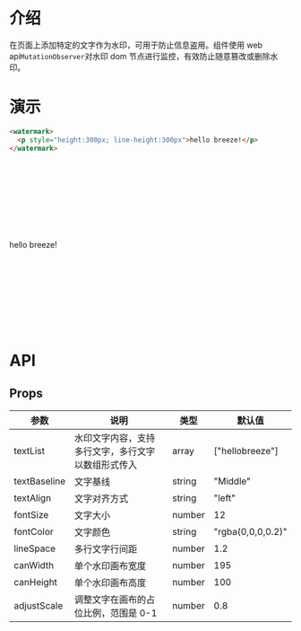 # 介绍

在页面上添加特定的文字作为水印，可用于防止信息盗用。组件使用 web api`MutationObserver`对水印 dom 节点进行监控，有效防止随意篡改或删除水印。

# 演示

```html
<watermark>
  <p style="height:300px; line-height:300px">hello breeze!</p>
</watermark>
```

<div id="app" style="margin:0">
<watermark>
<p style="height:300px; line-height:300px">hello breeze!</p>
</watermark>
</div>
<script>
  var app = new Vue({
    el: '#app',
  })
</script>

# API

## Props

| 参数         | 说明                                               | 类型   | 默认值            |
| ------------ | -------------------------------------------------- | ------ | ----------------- |
| textList     | 水印文字内容，支持多行文字，多行文字以数组形式传入 | array  | ["hellobreeze"]   |
| textBaseline | 文字基线                                           | string | "Middle"          |
| textAlign    | 文字对齐方式                                       | string | "left"            |
| fontSize     | 文字大小                                           | number | 12                |
| fontColor    | 文字颜色                                           | string | "rgba(0,0,0,0.2)" |
| lineSpace    | 多行文字行间距                                     | number | 1.2               |
| canWidth     | 单个水印画布宽度                                   | number | 195               |
| canHeight    | 单个水印画布高度                                   | number | 100               |
| adjustScale  | 调整文字在画布的占位比例，范围是 0-1               | number | 0.8               |
